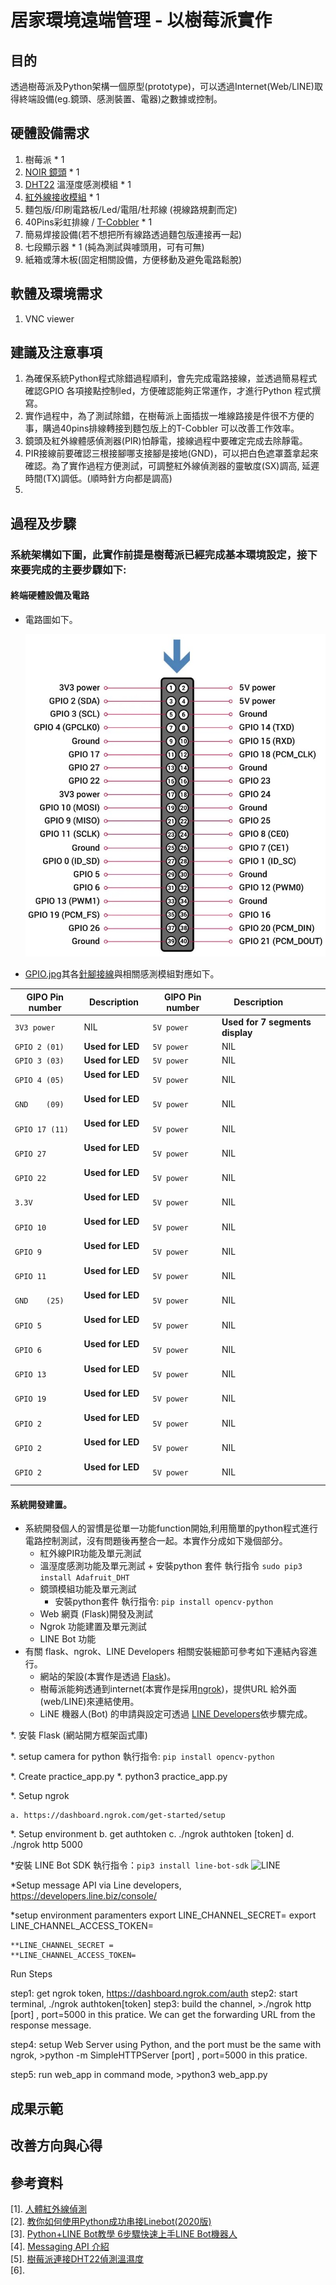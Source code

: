 # 居家環境遠端管理 - 以樹莓派實作
 
## 目的
   透過樹苺派及Python架構一個原型(prototype)，可以透過Internet(Web/LINE)取得終端設備(eg.鏡頭、感測裝置、電器)之數據或控制。
  
## 硬體設備需求
   1. 樹莓派 * 1
   2. [NOIR 鏡頭](https://safe.menlosecurity.com/https://www.uctronics.com/raspberry-pi-noir-camera-board-w-cs-mount-lens-compatible-with-official-module.html) * 1
   3. [DHT22](https://www.raspberrypi.com.tw/23140/dht22-temperature-and-humidity-sensor/) 溫溼度感測模組 * 1
   4. [紅外線接收模組](https://maker.pro/raspberry-pi/tutorial/how-to-interface-a-pir-motion-sensor-with-raspberry-pi-gpio) * 1
   5. 麵包版/印刷電路板/Led/電阻/杜邦線 (視線路規劃而定)
   6. 40Pins彩虹排線 / [T-Cobbler](https://www.adafruit.com/product/2028) * 1
   7. 簡易焊接設備(若不想把所有線路透過麵包版連接再一起)
   8. 七段顯示器 * 1 (純為測試與噱頭用，可有可無)
   9. 紙箱或薄木板(固定相關設備，方便移動及避免電路鬆脫)
## 軟體及環境需求
   1. VNC viewer
## 建議及注意事項

   1. 為確保系統Python程式除錯過程順利，會先完成電路接線，並透過簡易程式確認GPIO 各項接點控制led，方便確認能夠正常運作，才進行Python 程式撰寫。
   2. 實作過程中，為了測試除錯，在樹莓派上面插拔一堆線路接是件很不方便的事，購過40pins排線轉接到麵包版上的T-Cobbler 可以改善工作效率。
   3. 鏡頭及紅外線體感偵測器(PIR)怕靜電，接線過程中要確定完成去除靜電。
   4. PIR接線前要確認三根接腳哪支接腳是接地(GND)，可以把白色遮罩蓋拿起來確認。為了實作過程方便測試，可調整紅外線偵測器的靈敏度(SX)調高, 延遲時間(TX)調低。(順時針方向都是調高)
   5. 
## 過程及步驟

### 系統架構如下圖，此實作前提是樹莓派已經完成基本環境設定，接下來要完成的主要步驟如下:

#### 終端硬體設備及電路
  + 電路圖如下。
  
	![GPIO.jpg](https://github.com/molin-lin/Image/blob/main/GPIO.jpg "GPIO.jpg")
  
  + [GPIO.jpg](https://www.raspberrypi.com/documentation/computers/os.html)其各[針腳接線](https://pinout.xyz/)與相關感測模組對應如下。

  | GIPO Pin number| Description      |GIPO Pin number| Description               |
  | ------------- | ----------------- |  ------------- | ------------------------- | 
  | `3V3 power`   |      NIL    | `5V power`      | **Used for 7 segments display**  |
  | `GPIO 2 (01)`   | **Used for LED**     | `5V power`   | NIL     |
  | `GPIO 3 (03)`   | **Used for LED**     | `5V power`   | NIL     |
  | `GPIO 4 (05)`   | **Used for LED**     | `5V power`   | NIL     |
  | `GND    (09)`      | **Used for LED**     | `5V power`   | NIL     |
  | `GPIO 17 (11)`   | **Used for LED**     | `5V power`   | NIL     |
  | `GPIO 27`   | **Used for LED**     | `5V power`   | NIL     |
  | `GPIO 22`   | **Used for LED**     | `5V power`   | NIL     |
  | `3.3V`   | **Used for LED**     | `5V power`   | NIL     |
  | `GPIO 10`   | **Used for LED**     | `5V power`   | NIL     |
  | `GPIO 9`   | **Used for LED**     | `5V power`   | NIL     |
  | `GPIO 11`   | **Used for LED**     | `5V power`   | NIL     |
  | `GND    (25)`   | **Used for LED**     | `5V power`   | NIL     |
  | `GPIO 5`   | **Used for LED**     | `5V power`   | NIL     |
  | `GPIO 6`   | **Used for LED**     | `5V power`   | NIL     |
  | `GPIO 13`   | **Used for LED**     | `5V power`   | NIL     |
  | `GPIO 19`   | **Used for LED**     | `5V power`   | NIL     |
  | `GPIO 2`   | **Used for LED**     | `5V power`   | NIL     |
  | `GPIO 2`   | **Used for LED**     | `5V power`   | NIL     |
  | `GPIO 2`   | **Used for LED**     | `5V power`   | NIL     |
  

#### 系統開發建置。
  + 系統開發個人的習慣是從單一功能function開始,利用簡單的python程式進行電路控制測試，沒有問題後再整合一起。本實作分成如下幾個部分。
  	+ 紅外線PIR功能及單元測試
  	+ 溫溼度感測功能及單元測試
            + 安裝python 套件
              執行指令 `sudo pip3 install Adafruit_DHT`
  	+ 鏡頭模組功能及單元測試
  	    + 安裝python套件
  	      執行指令: `pip install opencv-python`
  	+ Web 網頁 (Flask)開發及測試
  	+ Ngrok 功能建置及單元測試
  	+ LINE Bot 功能
  + 有關 flask、ngrok、LINE Developers 相關安裝細節可參考如下連結內容進行。
  	+ 網站的架設(本實作是透過 [Flask](https://flask.palletsprojects.com/en/2.0.x/))。
  	+ 樹莓派能夠透通到internet(本實作是採用[ngrok](https://ithelp.ithome.com.tw/articles/10197345))，提供URL 給外面(web/LINE)來連結使用。
  	+ LiNE 機器人(Bot) 的申請與設定可透過 [LINE Developers](https://developers.line.biz/zh-hant/docs/messaging-api/getting-started/)依步驟完成。


*. 安裝 Flask (網站開方框架函式庫)

*. setup camera for python 
   執行指令: `pip install opencv-python`


*. Create practice_app.py
*. python3 practice_app.py  


*. Setup ngrok

	a. https://dashboard.ngrok.com/get-started/setup

*. Setup environment
	b. get authtoken
	c. ./ngrok authtoken [token]
	d. ./ngrok http 5000

*安裝 LINE Bot SDK
  執行指令：`pip3 install line-bot-sdk`
![LINE](https://www.flickr.com/photos/194854339@N08/shares/ZyM56N "LINE")

*Setup message API via Line developers,	https://developers.line.biz/console/

*setup environment paramenters
	export LINE_CHANNEL_SECRET=
	export LINE_CHANNEL_ACCESS_TOKEN=

	**LINE_CHANNEL_SECRET =
	**LINE_CHANNEL_ACCESS_TOKEN=



Run Steps

step1: get ngrok token, https://dashboard.ngrok.com/auth
step2: start terminal, ./ngrok authtoken[token]
step3: build the channel, 
	>./ngrok http [port] , port=5000 in this pratice.
	We can get the forwarding URL from the response message.
	
step4: setup Web Server using Python, and the port must be the same with ngrok, 
	>python -m SimpleHTTPServer [port] , port=5000 in this pratice.

step5: run web_app in command mode, 
	>python3 web_app.py  


## 成果示範

## 改善方向與心得

## 參考資料
[1]. [人體紅外線偵測](https://tutorials.webduino.io/zh-tw/docs/socket/sensor/pir.html "人體紅外線偵測") <br>
[2]. [教你如何使用Python成功串接Linebot(2020版)](https://ithelp.ithome.com.tw/articles/10229943"教你如何使用Python成功串接Linebot(2020版)") <br>
[3]. [Python+LINE Bot教學 6步驟快速上手LINE Bot機器人](https://www.learncodewithmike.com/2020/06/python-line-bot.html "Python+LINE Bot教學 6步驟快速上手LINE Bot機器人") <br>
[4]. [Messaging API 介紹](https://developers.line.biz/zh-hant/docs/messaging-api/overview/ "Messaging API 介紹") <br>
[5]. [樹莓派連接DHT22偵測溫濕度](https://ithelp.ithome.com.tw/articles/10238029 "樹莓派連接DHT22偵測溫濕度")<br>
[6].

